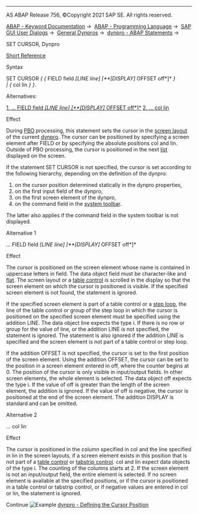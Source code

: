   

* * *

AS ABAP Release 756, ©Copyright 2021 SAP SE. All rights reserved.

[ABAP - Keyword Documentation](javascript:call_link\('abenabap.htm'\)) →  [ABAP - Programming Language](javascript:call_link\('abenabap_reference.htm'\)) →  [SAP GUI User Dialogs](javascript:call_link\('abenabap_screens.htm'\)) →  [General Dynpros](javascript:call_link\('abenabap_dynpros.htm'\)) →  [dynpro - ABAP Statements](javascript:call_link\('abenabap_dynpros_abap_statements.htm'\)) → 

SET CURSOR, Dynpro

[Short Reference](javascript:call_link\('abapset_cursor_shortref.htm'\))

Syntax

SET CURSOR *{* *{* FIELD field *\[*LINE line*\]* *\[**\[*DISPLAY*\]* OFFSET off*\]* *}*
           *|* *{* col lin *}* *}*.

Alternatives:

[1\. ... FIELD field *\[*LINE line*\]* *\[**\[*DISPLAY*\]* OFFSET off*\]*](#!ABAP_ALTERNATIVE_1@1@)
[2\. ... col lin](#!ABAP_ALTERNATIVE_2@2@)

Effect

During [PBO](javascript:call_link\('abenpbo_glosry.htm'\) "Glossary Entry") processing, this statement sets the cursor in the [screen layout](javascript:call_link\('abenscreen_glosry.htm'\) "Glossary Entry") of the current [dynpro](javascript:call_link\('abendynpro_glosry.htm'\) "Glossary Entry"). The cursor can be positioned by specifying a screen element after FIELD or by specifying the absolute positions col and lin. Outside of PBO processing, the cursor is positioned in the next [list](javascript:call_link\('abapset_cursor_list.htm'\)) displayed on the screen.

If the statement SET CURSOR is not specified, the cursor is set according to the following hierarchy, depending on the definition of the dynpro:

1.  on the cursor position determined statically in the dynpro properties,
2.  on the first input field of the dynpro,
3.  on the first screen element of the dynpro,
4.  on the command field in the [system toolbar](javascript:call_link\('abenstandard_toolbar_glosry.htm'\) "Glossary Entry").

The latter also applies if the command field in the system toolbar is not displayed.

Alternative 1   

... FIELD field *\[*LINE line*\]* *\[**\[*DISPLAY*\]* OFFSET off*\]*

Effect

The cursor is positioned on the screen element whose name is contained in uppercase letters in field. The data object field must be character-like and [flat](javascript:call_link\('abenflat_glosry.htm'\) "Glossary Entry"). The screen layout or a [table control](javascript:call_link\('abentable_control_glosry.htm'\) "Glossary Entry") is scrolled in the display so that the screen element on which the cursor is positioned is visible. If the specified screen element is not found, the statement is ignored.

If the specified screen element is part of a table control or a [step loop](javascript:call_link\('abenstep_loop_glosry.htm'\) "Glossary Entry"), the line of the table control or group of the step loop in which the cursor is positioned on the specified screen element must be specified using the addition LINE. The data object line expects the type i. If there is no row or group for the value of line, or the addition LINE is not specified, the statement is ignored. The statement is also ignored if the addition LINE is specified and the screen element is not part of a table control or step loop.

If the addition OFFSET is not specified, the cursor is set to the first position of the screen element. Using the addition OFFSET, the cursor can be set to the position in a screen element entered in off, where the counter begins at 0. The position of the cursor is only visible in input/output fields. In other screen elements, the whole element is selected. The data object off expects the type i. If the value of off is greater than the length of the screen element, the addition is ignored. If the value of off is negative, the cursor is positioned at the end of the screen element. The addition DISPLAY is standard and can be omitted.

Alternative 2   

... col lin

Effect

The cursor is positioned in the column specified in col and the line specified in lin in the screen layouts, if a screen element exists in this position that is not part of a [table control](javascript:call_link\('abentable_control_glosry.htm'\) "Glossary Entry") or [tabstrip control](javascript:call_link\('abentabstrip_control_glosry.htm'\) "Glossary Entry"). col and lin expect data objects of the type i. The counting of the columns starts at 2. If the screen element is not an input/output field, the entire element is selected. If no screen element is available at the specified positions, or if the cursor is positioned in a table control or tabstrip control, or if negative values are entered in col or lin, the statement is ignored.

Continue
![Example](exa.gif "Example") [dynpro - Defining the Cursor Position](javascript:call_link\('abendynpro_set_cursor_abexa.htm'\))